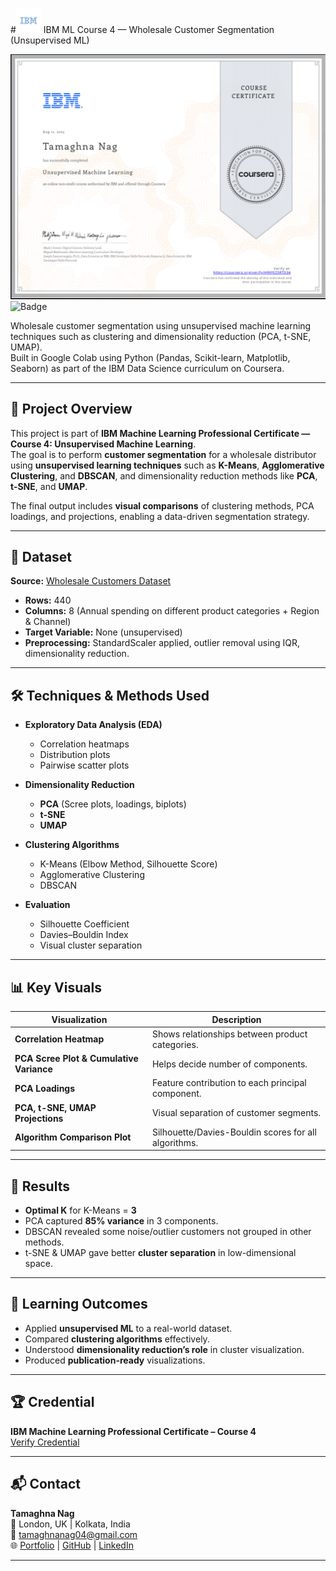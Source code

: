 #<img src="IBM%20Logo.png" alt="IBM Logo" width="40"/> IBM ML Course 4 — Wholesale Customer Segmentation (Unsupervised ML)

![Certificate](certificate.png)
![Badge](wholesale-customer-segmentation.png)

Wholesale customer segmentation using unsupervised machine learning techniques such as clustering and dimensionality reduction (PCA, t-SNE, UMAP).  
Built in Google Colab using Python (Pandas, Scikit-learn, Matplotlib, Seaborn) as part of the IBM Data Science curriculum on Coursera.

---

## 📜 Project Overview
This project is part of **IBM Machine Learning Professional Certificate — Course 4: Unsupervised Machine Learning**.  
The goal is to perform **customer segmentation** for a wholesale distributor using **unsupervised learning techniques** such as **K-Means**, **Agglomerative Clustering**, and **DBSCAN**, and dimensionality reduction methods like **PCA**, **t-SNE**, and **UMAP**.

The final output includes **visual comparisons** of clustering methods, PCA loadings, and projections, enabling a data-driven segmentation strategy.

---

## 📂 Dataset
**Source:** [Wholesale Customers Dataset](https://archive.ics.uci.edu/ml/datasets/wholesale+customers)  
- **Rows:** 440  
- **Columns:** 8 (Annual spending on different product categories + Region & Channel)
- **Target Variable:** None (unsupervised)
- **Preprocessing:** StandardScaler applied, outlier removal using IQR, dimensionality reduction.

---

## 🛠 Techniques & Methods Used
- **Exploratory Data Analysis (EDA)**
  - Correlation heatmaps
  - Distribution plots
  - Pairwise scatter plots

- **Dimensionality Reduction**
  - **PCA** (Scree plots, loadings, biplots)
  - **t-SNE**
  - **UMAP**

- **Clustering Algorithms**
  - K-Means (Elbow Method, Silhouette Score)
  - Agglomerative Clustering
  - DBSCAN

- **Evaluation**
  - Silhouette Coefficient
  - Davies–Bouldin Index
  - Visual cluster separation

---

## 📊 Key Visuals
| Visualization | Description |
|---------------|-------------|
| **Correlation Heatmap** | Shows relationships between product categories. |
| **PCA Scree Plot & Cumulative Variance** | Helps decide number of components. |
| **PCA Loadings** | Feature contribution to each principal component. |
| **PCA, t-SNE, UMAP Projections** | Visual separation of customer segments. |
| **Algorithm Comparison Plot** | Silhouette/Davies-Bouldin scores for all algorithms. |

---

## 🚀 Results
- **Optimal K** for K-Means = **3**
- PCA captured **85% variance** in 3 components.
- DBSCAN revealed some noise/outlier customers not grouped in other methods.
- t-SNE & UMAP gave better **cluster separation** in low-dimensional space.

---

## 📌 Learning Outcomes
- Applied **unsupervised ML** to a real-world dataset.
- Compared **clustering algorithms** effectively.
- Understood **dimensionality reduction’s role** in cluster visualization.
- Produced **publication-ready** visualizations.

---

## 🏆 Credential
**IBM Machine Learning Professional Certificate – Course 4**  
[Verify Credential](https://www.credly.com/badges/XXXXX)

---

## 📬 Contact
**Tamaghna Nag**  
📍 London, UK | Kolkata, India  
📧 tamaghnanag04@gmail.com  
🌐 [Portfolio](https://tamaghnatech.in) | [GitHub](https://github.com/Tamaghnatech) | [LinkedIn](https://www.linkedin.com/in/tamaghna99/)

---
